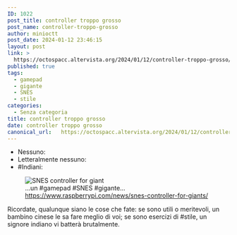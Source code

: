 ```yaml
---
ID: 1022
post_title: controller troppo grosso
post_name: controller-troppo-grosso
author: minioctt
post_date: 2024-01-12 23:46:15
layout: post
link: >
  https://octospacc.altervista.org/2024/01/12/controller-troppo-grosso/
published: true
tags:
  - gamepad
  - gigante
  - SNES
  - stile
categories:
  - Senza categoria
title: controller troppo grosso
date: controller troppo grosso
canonical_url:   https://octospacc.altervista.org/2024/01/12/controller-troppo-grosso/
---
```

<!-- wp:list {"className":"greentext"} -->
<ul class="greentext"><!-- wp:list-item -->
<li>Nessuno:</li>
<!-- /wp:list-item -->

<!-- wp:list-item -->
<li>Letteralmente nessuno:</li>
<!-- /wp:list-item -->

<!-- wp:list-item -->
<li>#Indiani:</li>
<!-- /wp:list-item --></ul>
<!-- /wp:list -->

<!-- wp:paragraph -->
<p></p>
<!-- /wp:paragraph -->

<!-- wp:image {"id":1025,"sizeSlug":"large","linkDestination":"none"} -->
<figure class="wp-block-image size-large"><img src="{{site.cdnurl}}/assets/uploads/2024/01/screenshot_20240112-2037055367688839265780188-960x953.png" alt="SNES controller for giant" class="wp-image-1025"/><figcaption class="wp-element-caption">...un #gamepad #SNES #gigante... <a href="https://www.raspberrypi.com/news/snes-controller-for-giants/">https://www.raspberrypi.com/news/snes-controller-for-giants/</a></figcaption></figure>
<!-- /wp:image -->

<!-- wp:paragraph -->
<p></p>
<!-- /wp:paragraph -->

<!-- wp:paragraph -->
<p>Ricordate, qualunque siano le cose che fate: se sono utili o meritevoli, un bambino cinese le sa fare meglio di voi; se sono esercizi di #stile, un signore indiano vi batterà brutalmente.</p>
<!-- /wp:paragraph -->